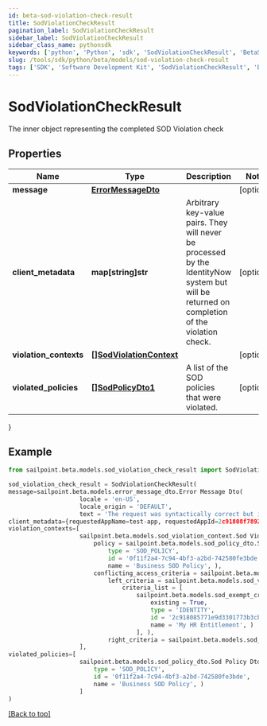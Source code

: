 ```yaml
---
id: beta-sod-violation-check-result
title: SodViolationCheckResult
pagination_label: SodViolationCheckResult
sidebar_label: SodViolationCheckResult
sidebar_class_name: pythonsdk
keywords: ['python', 'Python', 'sdk', 'SodViolationCheckResult', 'BetaSodViolationCheckResult'] 
slug: /tools/sdk/python/beta/models/sod-violation-check-result
tags: ['SDK', 'Software Development Kit', 'SodViolationCheckResult', 'BetaSodViolationCheckResult']
---
```


# SodViolationCheckResult

The inner object representing the completed SOD Violation check

## Properties

Name | Type | Description | Notes
------------ | ------------- | ------------- | -------------
**message** | [**ErrorMessageDto**](error-message-dto) |  | [optional] 
**client_metadata** | **map[string]str** | Arbitrary key-value pairs. They will never be processed by the IdentityNow system but will be returned on completion of the violation check. | [optional] 
**violation_contexts** | [**[]SodViolationContext**](sod-violation-context) |  | [optional] 
**violated_policies** | [**[]SodPolicyDto1**](sod-policy-dto1) | A list of the SOD policies that were violated. | [optional] 
}

## Example

```python
from sailpoint.beta.models.sod_violation_check_result import SodViolationCheckResult

sod_violation_check_result = SodViolationCheckResult(
message=sailpoint.beta.models.error_message_dto.Error Message Dto(
                    locale = 'en-US', 
                    locale_origin = 'DEFAULT', 
                    text = 'The request was syntactically correct but its content is semantically invalid.', ),
client_metadata={requestedAppName=test-app, requestedAppId=2c91808f7892918f0178b78da4a305a1},
violation_contexts=[
                    sailpoint.beta.models.sod_violation_context.Sod Violation Context(
                        policy = sailpoint.beta.models.sod_policy_dto.Sod Policy Dto(
                            type = 'SOD_POLICY', 
                            id = '0f11f2a4-7c94-4bf3-a2bd-742580fe3bde', 
                            name = 'Business SOD Policy', ), 
                        conflicting_access_criteria = sailpoint.beta.models.sod_violation_context_conflicting_access_criteria.SodViolationContext_conflictingAccessCriteria(
                            left_criteria = sailpoint.beta.models.sod_violation_context_conflicting_access_criteria_left_criteria.SodViolationContext_conflictingAccessCriteria_leftCriteria(
                                criteria_list = [
                                    sailpoint.beta.models.sod_exempt_criteria.Sod Exempt Criteria(
                                        existing = True, 
                                        type = 'IDENTITY', 
                                        id = '2c918085771e9d3301773b3cb66f6398', 
                                        name = 'My HR Entitlement', )
                                    ], ), 
                            right_criteria = sailpoint.beta.models.sod_violation_context_conflicting_access_criteria_left_criteria.SodViolationContext_conflictingAccessCriteria_leftCriteria(), ), )
                    ],
violated_policies=[
                    sailpoint.beta.models.sod_policy_dto.Sod Policy Dto(
                        type = 'SOD_POLICY', 
                        id = '0f11f2a4-7c94-4bf3-a2bd-742580fe3bde', 
                        name = 'Business SOD Policy', )
                    ]
)

```
[[Back to top]](#) 

